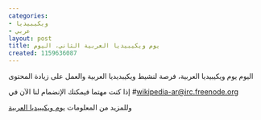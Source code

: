 ```yaml
---
categories:
- ويكيبيديا
- عربي
layout: post
title: يوم ويكيبيديا العربية الثاني، اليوم
created: 1159636087
---
```

اليوم يوم ويكيبيديا العربية، فرصة لنشيط ويكيبديديا العربية والعمل على زيادة المحتوى

إذا كنت مهتما فيمكنك الإنضمام لنا الآن في #wikipedia-ar@irc.freenode.org

وللمزيد من المعلومات [يوم ويكيبيديا العربية](http://ar.wikipedia.org/wiki/%D9%88%D9%8A%D9%83%D9%8A%D8%A8%D9%8A%D8%AF%D9%8A%D8%A7:%D9%8A%D9%88%D9%85_%D9%88%D9%8A%D9%83%D9%8A%D8%A8%D9%8A%D8%AF%D9%8A%D8%A7_%D8%A7%D9%84%D8%B9%D8%B1%D8%A8%D9%8A%D8%A9_%D8%A7%D9%84%D8%AB%D8%A7%D9%86%D9%8A)

